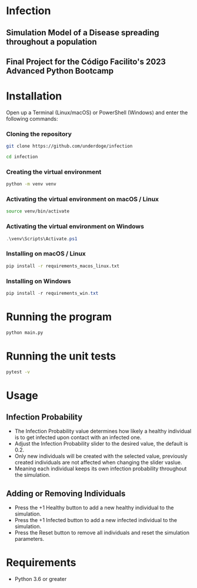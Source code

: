 # Infection
## Simulation Model of a Disease spreading throughout a population
## Final Project for the Código Facilito's 2023 Advanced Python Bootcamp
#
# Installation
Open up a Terminal (Linux/macOS) or PowerShell (Windows) and enter the following commands:
### Cloning the repository
```sh
git clone https://github.com/underdoge/infection

cd infection
```
### Creating the virtual environment
```sh
python -m venv venv
```
### Activating the virtual environment on macOS / Linux
```sh
source venv/bin/activate
```
### Activating the virtual environment on Windows
```powershell
.\venv\Scripts\Activate.ps1
```
### Installing on macOS / Linux
```sh
pip install -r requirements_macos_linux.txt
```
### Installing on Windows
```powershell
pip install -r requirements_win.txt
```
#
# Running the program
```sh
python main.py
```
#
# Running the unit tests
```sh
pytest -v
```
#
# Usage
## Infection Probability
- The Infection Probability value determines how likely a healthy individual is to get infected upon contact with an infected one.
- Adjust the Infection Probability slider to the desired value, the default is 0.2.
- Only new individuals will be created with the selected value, previously created individuals are not affected when changing the slider vaslue.
- Meaning each individual keeps its own infection probability throughout the simulation.
## Adding or Removing Individuals 
- Press the +1 Healthy button to add a new healthy individual to the simulation.
- Press the +1 Infected button to add a new infected individual to the simulation.
- Press the Reset button to remove all individuals and reset the simulation parameters.
#
# Requirements
- Python 3.6 or greater
